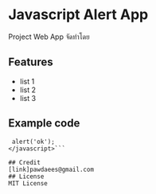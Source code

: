 # Javascript Alert App
Project Web App จัดทำโดย
## Features
 - list 1
 - list 2
 - list 3
## Example code
```<javascript>
 alert('ok');
</javascript>```

## Credit
[link]pawdaees@gmail.com
## License
MIT License
